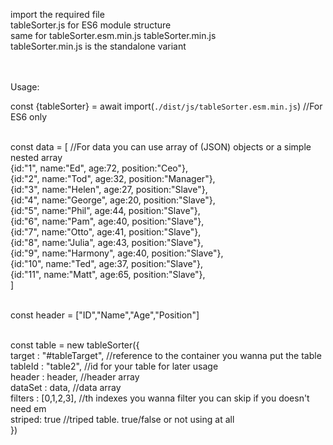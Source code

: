 import the required file<br>
tableSorter.js for ES6 module structure<br>
same for tableSorter.esm.min.js
tableSorter.min.js<br>
tableSorter.min.js is the standalone variant<br><br><br>




Usage:


const {tableSorter} = await import(`./dist/js/tableSorter.esm.min.js`) //For ES6 only<br><br>
        
const data = [                                          //For data you can use array of (JSON) objects or a simple nested array<br>
    {id:"1", name:"Ed", age:72, position:"Ceo"},<br>
    {id:"2", name:"Tod", age:32, position:"Manager"},<br>
    {id:"3", name:"Helen", age:27, position:"Slave"},<br>
    {id:"4", name:"George", age:20, position:"Slave"},<br>
    {id:"5", name:"Phil", age:44, position:"Slave"},<br>
    {id:"6", name:"Pam", age:40, position:"Slave"},<br>
    {id:"7", name:"Otto", age:41, position:"Slave"},<br>
    {id:"8", name:"Julia", age:43, position:"Slave"},<br>
    {id:"9", name:"Harmony", age:40, position:"Slave"},<br>
    {id:"10", name:"Ted", age:37, position:"Slave"},<br>
    {id:"11", name:"Matt", age:65, position:"Slave"},<br>
    ]<br><br>

const header = ["ID","Name","Age","Position"]<br><br>

const table = new tableSorter({<br>
    target : "#tableTarget",    //reference to the container you wanna put the table<br>
    tableId : "table2",         //id for your table for later usage<br>
    header : header,            //header array<br>
    dataSet : data,             //data array <br>
    filters : [0,1,2,3],        //th indexes you wanna filter you can skip if you doesn't need em<br>
    striped: true               //triped table. true/false or not using at all<br>
})<br>